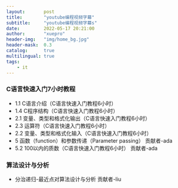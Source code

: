 ```yaml
---
layout:       post
title:        "youtube编程视频字幕"
subtitle:     "youtube编程视频字幕s"
date:         2022-05-17 20:21:00
author:       "xuepro"
header-img:   "img/home_bg.jpg"
header-mask:  0.3
catalog:      true
multilingual: true
tags:
    - it
---
```


### C语言快速入门7小时教程

- 1.1 C语言介绍（C语言快速入门教程6小时）
- 1.4 C程序结构（C语言快速入门教程6小时）
- 2.1 变量、类型和格式化输出（C语言快速入门教程6小时）
- 2.3 运算符（C语言快速入门教程6小时）
- 2.2 变量、类型和格式化输入（C语言快速入门教程6小时）
- 5 函数（function）和参数传递（Parameter passing） 贡献者-ada
- 5.2 100以内的质数（C语言快速入门教程6小时）        贡献者-ada

### 算法设计与分析

- 分治递归-最近点对算法设计与分析   贡献者-liu
